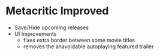 # Metacritic Improved
* Save/Hide upcoming releases
* UI Improvements
  * fixes extra border between some movie titles
  * removes the anavoidable autoplaying featured trailer
